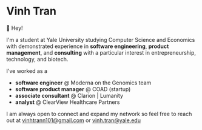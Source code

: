 # Vinh Tran

👋 Hey! 

I'm a student at Yale University studying Computer Science and Economics with demonstrated experience in **software engineering**, **product management**, and **consulting** with a particular interest in entrepreneurship, technology, and biotech.

I've worked as a
- **software engineer** @ Moderna on the Genomics team
- **software product manager** @ COAD (startup)
- **associate consultant** @ Clarion | Lumanity
- **analyst** @ ClearView Healthcare Partners

I am always open to connect and expand my network so feel free to reach out at vinhtrann101@gmail.com or vinh.tran@yale.edu

<!--
**vinh-tran1/vinh-tran1** is a ✨ _special_ ✨ repository because its `README.md` (this file) appears on your GitHub profile.

[![Top Langs](https://github-readme-stats.vercel.app/api/top-langs/?username=vinh-tran1&layout=compact&theme=dracula)](https://github.com/anuraghazra/github-readme-stats)

Here are some ideas to get you started:

- 🔭 I’m currently working on ...
- 🌱 I’m currently learning ...
- 👯 I’m looking to collaborate on ...
- 🤔 I’m looking for help with ...
- 💬 Ask me about ...
- 📫 How to reach me: ...
- 😄 Pronouns: ...
- ⚡ Fun fact: ...
-->
